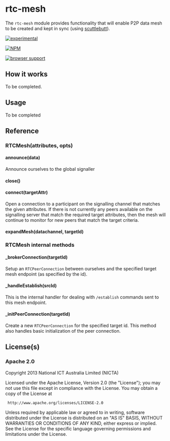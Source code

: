 # rtc-mesh

The `rtc-mesh` module provides functionality that will enable P2P data
mesh to be created and kept in sync (using
[scuttlebutt](https://github.com/dominictarr/scuttlebutt)).

[![experimental](http://hughsk.github.io/stability-badges/dist/experimental.svg)](http://github.com/hughsk/stability-badges)

[![NPM](https://nodei.co/npm/rtc-mesh.png)](https://nodei.co/npm/rtc-mesh/)


[![browser support](https://ci.testling.com/rtc-io/rtc-mesh.png)](https://ci.testling.com/rtc-io/rtc-mesh)


## How it works

To be completed.

## Usage

To be completed

## Reference

### RTCMesh(attributes, opts)

#### announce(data)

Announce ourselves to the global signaller

#### close()

#### connect(targetAttr)

Open a connection to a participant on the signalling channel that
matches the given attributes.  If there is not currently any peers
available on the signalling server that match the required target
attributes, then the mesh will continue to monitor for new peers that
match the target criteria.

#### expandMesh(datachannel, targetId)

### RTCMesh internal methods

#### _brokerConnection(targetId)

Setup an `RTCPeerConnection` between ourselves and the specified target
mesh endpoint (as specified by the id).

#### _handleEstablish(srcId)

This is the internal handler for dealing with `/establish` commands sent
to this mesh endpoint.

#### _initPeerConnection(targetId)

Create a new `RTCPeerConnection` for the specified target id.  This method
also handles basic initialization of the peer connection.

## License(s)

### Apache 2.0

Copyright 2013 National ICT Australia Limited (NICTA)

   Licensed under the Apache License, Version 2.0 (the "License");
   you may not use this file except in compliance with the License.
   You may obtain a copy of the License at

     http://www.apache.org/licenses/LICENSE-2.0

   Unless required by applicable law or agreed to in writing, software
   distributed under the License is distributed on an "AS IS" BASIS,
   WITHOUT WARRANTIES OR CONDITIONS OF ANY KIND, either express or implied.
   See the License for the specific language governing permissions and
   limitations under the License.
